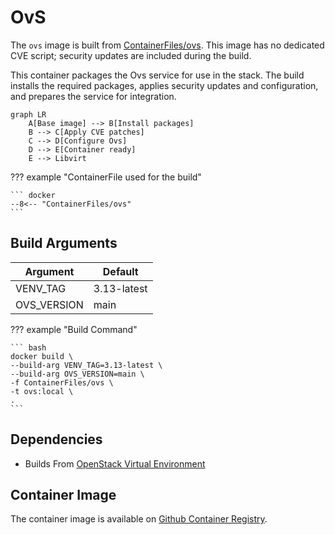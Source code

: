 # OvS

The `ovs` image is built from [ContainerFiles/ovs](https://github.com/rackerlabs/genestack-images/blob/main/ContainerFiles/ovs). This image has no dedicated CVE script; security updates are included during the build.

This container packages the Ovs service for use in the stack. The build installs the required packages, applies security updates and configuration, and prepares the service for integration.

``` mermaid
graph LR
    A[Base image] --> B[Install packages]
    B --> C[Apply CVE patches]
    C --> D[Configure Ovs]
    D --> E[Container ready]
    E --> Libvirt
```

??? example "ContainerFile used for the build"

    ``` docker
    --8<-- "ContainerFiles/ovs"
    ```

## Build Arguments

| Argument | Default |
| --- | --- |
| VENV_TAG | 3.13-latest |
| OVS_VERSION | main |

??? example "Build Command"

    ``` bash
    docker build \
    --build-arg VENV_TAG=3.13-latest \
    --build-arg OVS_VERSION=main \
    -f ContainerFiles/ovs \
    -t ovs:local \
    .
    ```

## Dependencies

- Builds From [OpenStack Virtual Environment](openstack-venv.md)

## Container Image

The container image is available on [Github Container Registry](https://github.com/rackerlabs/genestack-images/pkgs/container/genestack-images%2Fovs).
